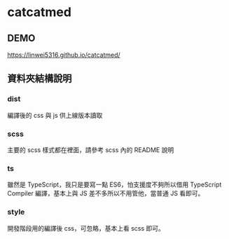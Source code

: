 # catcatmed
## DEMO
https://linwei5316.github.io/catcatmed/

## 資料夾結構說明

### dist
編譯後的 css 與 js 供上線版本讀取

### scss
主要的 scss 樣式都在裡面，請參考 scss 內的 README 說明

### ts
雖然是 TypeScript，我只是要寫一點 ES6，怕支援度不夠所以借用 TypeScript Compiler 編譯，基本上與 JS 差不多所以不用管他，當普通 JS 看即可。

### style
開發階段用的編譯後 css，可忽略，基本上看 scss 即可。